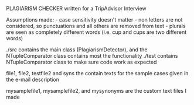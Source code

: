 PLAGIARISM CHECKER written for a TripAdvisor Interview

Assumptions made:
    - case sensitivity doesn't matter
    - non letters are not considered, so punctuations and all others are removed from text
    - plurals are seen as completely different words (i.e. cup and cups are two different words)

./src contains the main class (PlagiarismDetector), and the NTupleComparator class contains most the functionality
./test contains NTupleComparator class to make sure code work as expected

file1, file2, testfile2 and syns the contain texts for the sample cases given in the e-mail description

mysamplefile1, mysamplefile2, and mysynonyms are the custom text files I made